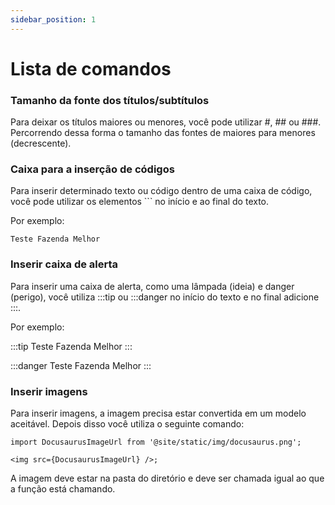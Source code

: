 ```yaml
---
sidebar_position: 1
---
```


# Lista de comandos

### Tamanho da fonte dos títulos/subtítulos

Para deixar os títulos maiores ou menores, você pode utilizar #, ## ou ###. Percorrendo dessa forma o tamanho das fontes de maiores para menores (decrescente).

### Caixa para a inserção de códigos

Para inserir determinado texto ou código dentro de uma caixa de código, você pode utilizar os elementos ``` no início e ao final do texto. 

Por exemplo:

```
Teste Fazenda Melhor
```

### Inserir caixa de alerta

Para inserir uma caixa de alerta, como uma lâmpada (ideia) e danger (perigo), você utiliza :::tip ou :::danger no início do texto e no final adicione :::.

Por exemplo:

:::tip
Teste Fazenda Melhor
:::

:::danger
Teste Fazenda Melhor
:::

### Inserir imagens 

Para inserir imagens, a imagem precisa estar convertida em um modelo aceitável. Depois disso você utiliza o seguinte comando:

```
import DocusaurusImageUrl from '@site/static/img/docusaurus.png';

<img src={DocusaurusImageUrl} />;
```
A imagem deve estar na pasta do diretório e deve ser chamada igual ao que a função está chamando.
